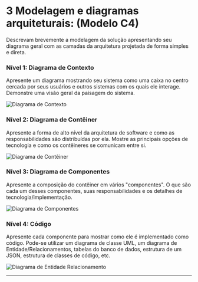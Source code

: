 # 3 Modelagem e diagramas arquiteturais: (Modelo C4)
Descrevam brevemente a modelagem da solução apresentando seu diagrama geral com as camadas da arquitetura projetada de forma simples e direta.

### Nível 1: Diagrama de Contexto
Apresente um diagrama mostrando seu sistema como uma caixa no centro cercada por seus usuários e outros sistemas com os quais ele interage. Demonstre uma visão geral da paisagem do sistema.

![Diagrama de Contexto](https://c4model.com/)

### Nível 2: Diagrama de Contêiner
Apresente a forma de alto nível da arquitetura de software e como as responsabilidades são distribuídas por ela. Mostre as principais opções de tecnologia e como os contêineres se comunicam entre si.

![Diagrama de Contêiner](https://c4model.com/)

### Nível 3: Diagrama de Componentes
Apresente a composição do contêiner em vários "componentes". O que são cada um desses componentes, suas responsabilidades e os detalhes de tecnologia/implementação.

![Diagrama de Componentes](https://c4model.com/)

### Nível 4: Código
Apresente cada componente para mostrar como ele é implementado como código. Pode-se utilizar um diagrama de classe UML, um diagrama de Entidade/Relacionamentos, tabelas do banco de dados, estrutura de um JSON, estrutura de classes de código, etc.

![Diagrama de Entidade Relacionamento](https://c4model.com/)

---
